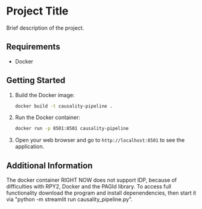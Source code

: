 # Project Title

Brief description of the project.

## Requirements

- Docker

## Getting Started

1. Build the Docker image:
    ```sh
    docker build -t causality-pipeline .
    ```

2. Run the Docker container:
    ```sh
    docker run -p 8501:8501 causality-pipeline
    ```

3. Open your web browser and go to `http://localhost:8501` to see the application.

## Additional Information

The docker container RIGHT NOW does not support IDP, because of difficulties with RPY2, Docker and the PAGId library. To access full functionality download the program and install depenendencies, then start it via "python -m streamlit run causality_pipeline.py".
